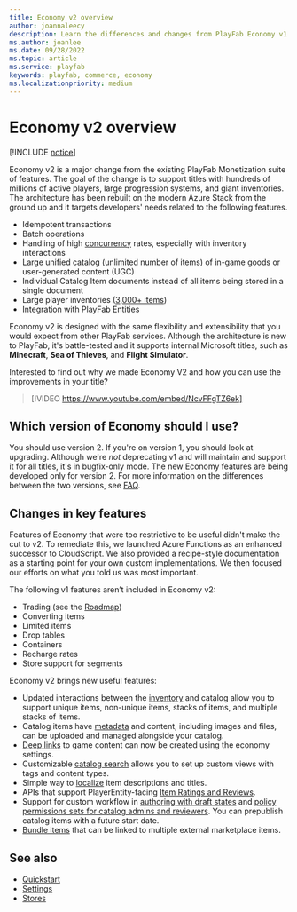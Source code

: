 ```yaml
---
title: Economy v2 overview
author: joannaleecy
description: Learn the differences and changes from PlayFab Economy v1 to v2
ms.author: joanlee
ms.date: 09/28/2022
ms.topic: article
ms.service: playfab
keywords: playfab, commerce, economy
ms.localizationpriority: medium
---
```


# Economy v2 overview

[!INCLUDE [notice](../../includes/_economy-release.md)]

Economy v2 is a major change from the existing PlayFab Monetization suite of features. The goal of the change is to support titles with hundreds of millions of active players, large progression systems, and giant inventories. The architecture has been rebuilt on the modern Azure Stack from the ground up and it targets developers' needs related to the following features.

* Idempotent transactions
* Batch operations
* Handling of high [concurrency](catalog/etags.md) rates, especially with inventory interactions
* Large unified catalog (unlimited number of items) of in-game goods or user-generated content (UGC)  
* Individual Catalog Item documents instead of all items being stored in a single document
* Large player inventories ([3,000+ items](catalog/limits.md))
* Integration with PlayFab Entities

Economy v2 is designed with the same flexibility and extensibility that you would expect from other PlayFab services. Although the architecture is new to PlayFab, it's battle-tested and it supports internal Microsoft titles, such as **Minecraft**, **Sea of Thieves**, and **Flight Simulator**.

Interested to find out why we made Economy V2 and how you can use the improvements in your title?
>[!VIDEO https://www.youtube.com/embed/NcvFFgTZ6ek]

## Which version of Economy should I use?

You should use version 2. If you're on version 1, you should look at upgrading. Although we're _not_ deprecating v1 and will maintain and support it for all titles, it's in bugfix-only mode. The new Economy features are being developed only for version 2. For more information on the differences between the two versions, see [FAQ](faq.md).

## Changes in key features

Features of Economy that were too restrictive to be useful didn't make the cut to v2. To remediate this, we launched Azure Functions as an enhanced successor to CloudScript. We also provided a recipe-style documentation as a starting point for your own custom implementations. We then focused our efforts on what you told us was most important.

The following v1 features aren’t included in Economy v2:

* Trading (see the [Roadmap](../../roadmap/index.md))
* Converting items  
* Limited items
* Drop tables
* Containers
* Recharge rates
* Store support for segments

Economy v2 brings new useful features:

* Updated interactions between the [inventory](inventory/index.md) and catalog allow you to support unique items, non-unique items, stacks of items, and multiple stacks of items.
* Catalog items have [metadata](catalog/content-types-tags-and-properties.md) and content, including images and files, can be uploaded and managed alongside your catalog.
* [Deep links](catalog/deep-links.md) to game content can now be created using the economy settings.
* Customizable [catalog search](catalog/search.md) allows you to set up custom views with tags and content types.
* Simple way to [localize](catalog/localization.md) item descriptions and titles.
* APIs that support PlayerEntity-facing [Item Ratings and Reviews](catalog/ratings.md).
* Support for custom workflow in [authoring with draft states](catalog/item-status.md) and [policy permissions sets for catalog admins and reviewers](settings.md). You can prepublish catalog items with a future start date.
* [Bundle items](bundles.md) that can be linked to multiple external marketplace items.

## See also

* [Quickstart](quickstart.md)
* [Settings](settings.md)
* [Stores](stores.md)
